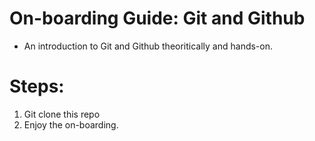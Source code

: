# On-boarding Guide: Git and Github
- An introduction to Git and Github theoritically and hands-on.

# Steps:
1. Git clone this repo
2. Enjoy the on-boarding.
